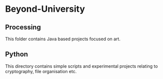 # Beyond-University

## Processing
This folder contains Java based projects focused on art.

## Python
This directory contains simple scripts and experimental projects relating to cryptography, file organisation etc.

